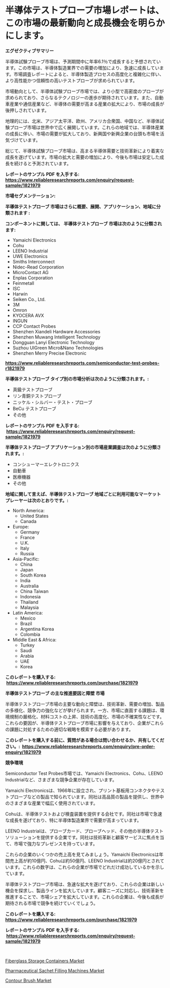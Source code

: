 <p><h1>半導体テストプローブ市場レポートは、この市場の最新動向と成長機会を明らかにします。</h1></p><p><strong>エグゼクティブサマリー</strong></p>
<p><p>半導体試験プローブ市場は、予測期間中に年率6.1％で成長すると予想されています。この市場は、半導体製造業界での需要の増加により、急速に成長しています。市場調査レポートによると、半導体製造プロセスの高度化と複雑化に伴い、より高性能かつ信頼性の高いテストプローブが求められています。</p><p>市場動向として、半導体試験プローブ市場では、より小型で高密度のプローブが求められており、さらなるテクノロジーの進歩が期待されています。また、自動車産業や通信産業など、半導体の需要が高まる産業の拡大により、市場の成長が後押しされています。</p><p>地理的には、北米、アジア太平洋、欧州、アメリカ合衆国、中国など、半導体試験プローブ市場は世界中で広く展開しています。これらの地域では、半導体産業の成長に伴い、市場の需要が拡大しており、新興国や新興企業の台頭も市場を活気づけています。</p><p>総じて、半導体試験プローブ市場は、高まる半導体需要と技術革新により着実な成長を遂げています。市場の拡大と需要の増加により、今後も市場は安定した成長を続けると予測されています。</p></p>
<p><strong>レポートのサンプル PDF を入手する: <a href="https://www.reliableresearchreports.com/enquiry/request-sample/1821979">https://www.reliableresearchreports.com/enquiry/request-sample/1821979</a></strong></p>
<p><strong>市場セグメンテーション:</strong></p>
<p><strong> 半導体テストプローブ 市場はさらに概要、展開、アプリケーション、地域に分類されます :</strong></p>
<p><strong>コンポーネントに関しては、 半導体テストプローブ 市場は次のように分類されます: &nbsp;</strong></p>
<p><ul><li>Yamaichi Electronics</li><li>Cohu</li><li>LEENO Industrial</li><li>UWE Electronics</li><li>Smiths Interconnect</li><li>Nidec-Read Corporation</li><li>MicroContact AG</li><li>Enplas Corporation</li><li>Feinmetall</li><li>ISC</li><li>Harwin</li><li>Seiken Co., Ltd.</li><li>3M</li><li>Omron</li><li>KYOCERA AVX</li><li>INGUN</li><li>CCP Contact Probes</li><li>Shenzhen Xiandeli Hardware Accessories</li><li>Shenzhen Muwang Intelligent Technology</li><li>Dongguan Lanyi Electronic Technology</li><li>Suzhou UIGreen Micro&Nano Technologies</li><li>Shenzhen Merry Precise Electronic</li></ul></p>
<p><strong><a href="https://www.reliableresearchreports.com/semiconductor-test-probes-r1821979">https://www.reliableresearchreports.com/semiconductor-test-probes-r1821979</a></strong></p>
<p><strong> 半導体テストプローブ タイプ別の市場分析は次のように分類されます。:</strong></p>
<p><ul><li>真鍮テストプローブ</li><li>リン青銅テストプローブ</li><li>ニッケル・シルバー・テスト・プローブ</li><li>BeCu テストプローブ</li><li>その他</li></ul></p>
<p><strong>レポートのサンプル PDF を入手する: &nbsp;<a href="https://www.reliableresearchreports.com/enquiry/request-sample/1821979">https://www.reliableresearchreports.com/enquiry/request-sample/1821979</a></strong></p>
<p><strong> 半導体テストプローブ アプリケーション別の市場産業調査は次のように分類されます。:</strong></p>
<p><ul><li>コンシューマーエレクトロニクス</li><li>自動車</li><li>医療機器</li><li>その他</li></ul></p>
<p><strong>地域に関して言えば、半導体テストプローブ 地域ごとに利用可能なマーケットプレーヤーは次のとおりです。:</strong></p>
<p><ul>
    <li>
        North America:
        <ul>
            <li>United States</li>
            <li>Canada</li>
        </ul>
    </li>
    <li>
        Europe:
        <ul>
            <li>Germany</li>
            <li>France</li>
            <li>U.K.</li>
            <li>Italy</li>
            <li>Russia</li>
        </ul>
    </li>
    <li>
        Asia-Pacific:
        <ul>
            <li>China</li>
            <li>Japan</li>
            <li>South Korea</li>
            <li>India</li>
            <li>Australia</li>
            <li>China Taiwan</li>
            <li>Indonesia</li>
            <li>Thailand</li>
            <li>Malaysia</li>
        </ul>
    </li>
    <li>
        Latin America:
        <ul>
            <li>Mexico</li>
            <li>Brazil</li>
            <li>Argentina Korea</li>
            <li>Colombia</li>
        </ul>
    </li>
    <li>
        Middle East & Africa:
        <ul>
            <li>Turkey</li>
            <li>Saudi</li>
            <li>Arabia</li>
            <li>UAE</li>
            <li>Korea</li>
        </ul>
    </li>
    </ul></p>
<p><strong>このレポートを購入する: &nbsp;<a href="https://www.reliableresearchreports.com/purchase/1821979">https://www.reliableresearchreports.com/purchase/1821979</a></strong></p>
<p><strong>半導体テストプローブ の主な推進要因と障壁 市場</strong></p>
<p><p>半導体テストプローブ市場の主要な動向と障壁は、技術革新、需要の増加、製品の多様化、競争力の強化などが挙げられます。一方、市場に直面する課題は、環境規制の厳格化、材料コストの上昇、技術の高度化、市場の不確実性などです。これらの要因が、半導体テストプローブ市場に影響を与えており、企業がこれらの課題に対処するための適切な戦略を模索する必要があります。</p></p>
<p><strong>このレポートを購入する前に、質問がある場合は問い合わせるか、共有してください。:&nbsp; <a href="https://www.reliableresearchreports.com/enquiry/pre-order-enquiry/1821979">https://www.reliableresearchreports.com/enquiry/pre-order-enquiry/1821979</a></strong></p>
<p><strong>競争環境</strong></p>
<p><p>Semiconductor Test Probes市場では、Yamaichi Electronics、Cohu、LEENO Industrialなど、さまざまな競争企業が存在しています。</p><p>Yamaichi Electronicsは、1966年に設立され、プリント基板用コンネクタやテストプローブなどの製品で知られています。同社は高品質の製品を提供し、世界中のさまざまな産業で幅広く使用されています。</p><p>Cohuは、半導体テストおよび検査装置を提供する会社です。同社は市場で急速な成長を遂げており、特に半導体製造業界で需要が高まっています。</p><p>LEENO Industrialは、プローブカード、プローブヘッド、その他の半導体テストソリューションを提供する企業です。同社は技術革新と顧客サービスに焦点を当て、市場で強力なプレゼンスを持っています。</p><p>これらの企業のいくつかの売上高を見てみましょう。Yamaichi Electronicsは年間売上高が約10億円、Cohuは約50億円、LEENO Industrialは約20億円とされています。これらの数字は、これらの企業が市場でどれだけ成功しているかを示しています。</p><p>半導体テストプローブ市場は、急速な拡大を遂げており、これらの企業は新しい機会を探求し、製品ラインを拡大しています。顧客ニーズに対応し、技術革新を推進することで、市場シェアを拡大しています。これらの企業は、今後も成長が期待される市場で競争を続けていくでしょう。</p></p>
<p><strong>このレポートを購入する: &nbsp; <a href="https://www.reliableresearchreports.com/purchase/1821979">https://www.reliableresearchreports.com/purchase/1821979</a></strong></p>
<p><strong>レポートのサンプル PDF を入手する: &nbsp;<a href="https://www.reliableresearchreports.com/enquiry/request-sample/1821979">https://www.reliableresearchreports.com/enquiry/request-sample/1821979</a></strong><strong></strong></p>
<p>&nbsp;</p>
<p><p><a href="https://www.linkedin.com/pulse/fiberglass-storage-containers-market-insights-cagr-trends-86kke?trackingId=yFddcOH4I0ldXIWfM48yXg%3D%3D">Fiberglass Storage Containers Market</a></p><p><a href="https://github.com/moyahfrancoestellec51j635wcx/Market-Research-Report-List-2/blob/main/pharmaceutical-sachet-filling-machines-market.md">Pharmaceutical Sachet Filling Machines Market</a></p><p><a href="https://www.linkedin.com/pulse/contour-brush-market-comprehensive-assessment-type-application-2ul6c?trackingId=TKXqvu1n0KKy2M%2F2XoArrw%3D%3D">Contour Brush Market</a></p></p>
